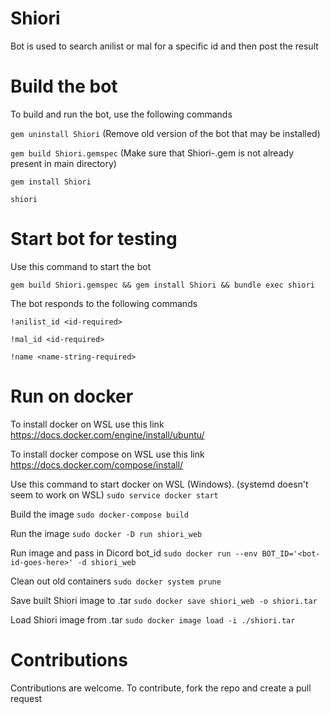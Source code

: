 # Shiori

Bot is used to search anilist or mal for a specific id and then post the result


# Build the bot

To build and run the bot, use the following commands

`gem uninstall Shiori` (Remove old version of the bot that may be installed)

`gem build Shiori.gemspec` (Make sure that Shiori-<version>.gem is not already present in main directory)

`gem install Shiori`

`shiori`

# Start bot for testing

Use this command to start the bot

`gem build Shiori.gemspec && gem install Shiori && bundle exec shiori`

The bot responds to the following commands

`!anilist_id <id-required>`
  
`!mal_id <id-required>`
  
`!name <name-string-required>`


# Run on docker

To install docker on WSL use this link
https://docs.docker.com/engine/install/ubuntu/

To install docker compose on WSL use this link
https://docs.docker.com/compose/install/

Use this command to start docker on WSL (Windows). (systemd doesn't seem to work on WSL)
`sudo service docker start`

Build the image
`sudo docker-compose build`

Run the image
`sudo docker -D run shiori_web`

Run image and pass in Dicord bot_id
`sudo docker run --env BOT_ID='<bot-id-goes-here>' -d shiori_web`

Clean out old containers
`sudo docker system prune`

Save built Shiori image to .tar
`sudo docker save shiori_web -o shiori.tar`

Load Shiori image from .tar
`sudo docker image load -i ./shiori.tar`
  
# Contributions

Contributions are welcome. To contribute, fork the repo and create a pull request
